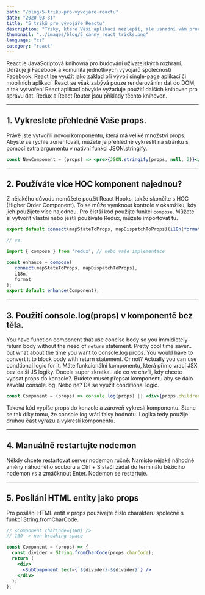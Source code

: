 ```yaml
---
path: "/blog/5-triku-pro-vyvojare-reactu"
date: "2020-03-31"
title: "5 triků pro vývojáře Reactu"
description: "Triky, které Vaši aplikaci nezlepší, ale usnadní vám proces vývoje"
thumbnail: "../images/blog/5_canny_react_tricks.png"
language: "cs"
category: "react"
---
```


React je JavaScriptová knihovna pro budování uživatelských rozhraní. Udržuje ji Facebook a komunita jednotlivých vývojářů společnosti Facebook. React lze využít jako základ při vývoji single-page aplikací či mobilních aplikací. React se však zabývá pouze renderováním dat do DOM, a tak vytvoření React aplikací obvykle vyžaduje použití dalších knihoven pro správu dat. Redux a React Router jsou příklady těchto knihoven.

---

## 1. Vykreslete přehledně Vaše props.

Právě jste vytvořili novou komponentu, která má veliké množství props. Abyste se rychle zorientovali, můžete je přehledně vykreslit na stránku s pomocí extra argumentu v nativní funkci JSON.stringify.

```jsx
const NewComponent = (props) => <pre>{JSON.stringify(props, null, 2)}</pre>;
```

---

## 2. Používáte více HOC komponent najednou?

Z nějakého důvodu nemůžete použít React Hooks, takže skončíte s HOC (Higher Order Component). To se může vymknout kontrole v okamžiku, kdy jich použijete více najednou. Pro čistší kód použijte funkci `compose`. Můžete si vytvořit vlastní nebo jestli používate Redux, můžete importovat tu.

```jsx
export default connect(mapStateToProps, mapDispatchToProps)(i18n(format(Component)));

// vs.

import { compose } from 'redux'; // nebo vaše implementace

const enhance = compose(
   connect(mapStateToProps, mapDispatchToProps),
   i18n,
   format
);
export default enhance(Component);
```

---

## 3. Použití console.log(props) v komponentě bez těla.

You have function component that use concise body so you immidietely return body without the need of `return` statement. Pretty cool time saver.. but what about the time you want to console.log props. You would have to convert it to block body with return statement. Or not? Actually you can use condtional logic for it.
Máte funkcionální komponentu, která přímo vrací JSX bez další JS logiky. Docela super zkratka.. ale co ve chvíli, kdy chcete vypsat props do konzole?. Budete muset přepsat komponentu aby se dalo zavolat console.log. Nebo ne? Dá se využít conditional logic.

```jsx
const Component = (props) => console.log(props) || <div>{props.children}</div>;
```

Taková kód vypíše props do konzole a zároveň vykreslí komponentu. Stane se tak díky tomu, že console.log vrátí falsy hodnotu. Logika tedy použije druhou část výrazu a vykreslí komponentu.

---

## 4. Manuálně restartujte nodemon

Někdy chcete restartovat server nodemon ručně. Namísto nějaké náhodné změny náhodného souboru a Ctrl + S stačí zadat do terminálu běžícího nodemon `rs` a zmáčknout Enter. Nodemon se restartuje.

---

## 5. Posílání HTML entity jako props

Pro posílání HTML entit v props používejte číslo charakteru společně s funkcí String.fromCharCode.

```jsx
// <Component charCode={160} />
// 160 -> non-breaking space

const Component = (props) => {
  const divider = String.fromCharCode(props.charCode);
  return (
    <div>
      <SubComponent text={`${divider}-${divider}`} />
    </div>
  );
};
```
